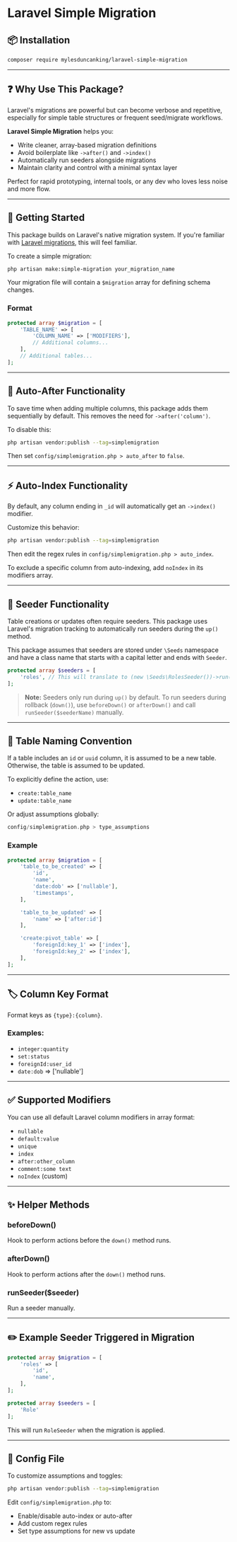 # Laravel Simple Migration

## 📦 Installation

```bash
composer require mylesduncanking/laravel-simple-migration
```

---

## ❓ Why Use This Package?

Laravel's migrations are powerful but can become verbose and repetitive, especially for simple table structures or frequent seed/migrate workflows.

**Laravel Simple Migration** helps you:

- Write cleaner, array-based migration definitions
- Avoid boilerplate like `->after()` and `->index()`
- Automatically run seeders alongside migrations
- Maintain clarity and control with a minimal syntax layer

Perfect for rapid prototyping, internal tools, or any dev who loves less noise and more flow.

---

## 🚀 Getting Started

This package builds on Laravel's native migration system. If you're familiar with [Laravel migrations](https://laravel.com/docs/9.x/migrations), this will feel familiar.

To create a simple migration:

```bash
php artisan make:simple-migration your_migration_name
```

Your migration file will contain a `$migration` array for defining schema changes.

### Format

```php
protected array $migration = [
    'TABLE_NAME' => [
        'COLUMN_NAME' => ['MODIFIERS'],
        // Additional columns...
    ],
    // Additional tables...
];
```

---

## 🔁 Auto-After Functionality

To save time when adding multiple columns, this package adds them sequentially by default. This removes the need for `->after('column')`.

To disable this:

```bash
php artisan vendor:publish --tag=simplemigration
```

Then set `config/simplemigration.php > auto_after` to `false`.

---

## ⚡ Auto-Index Functionality

By default, any column ending in `_id` will automatically get an `->index()` modifier.

Customize this behavior:

```bash
php artisan vendor:publish --tag=simplemigration
```

Then edit the regex rules in `config/simplemigration.php > auto_index`.

To exclude a specific column from auto-indexing, add `noIndex` in its modifiers array.

---

## 🌱 Seeder Functionality

Table creations or updates often require seeders. This package uses Laravel's migration tracking to automatically run seeders during the `up()` method.

This package assumes that seeders are stored under  `\Seeds` namespace and have a class name that starts with a capital letter and ends with `Seeder`.

```php
protected array $seeders = [
    'roles', // This will translate to (new \Seeds\RolesSeeder())->run()
];
```

> **Note:** Seeders only run during `up()` by default.
> To run seeders during rollback (`down()`), use `beforeDown()` or `afterDown()` and call `runSeeder($seederName)` manually.

---

## 📘 Table Naming Convention

If a table includes an `id` or `uuid` column, it is assumed to be a new table. Otherwise, the table is assumed to be updated.

To explicitly define the action, use:

- `create:table_name`
- `update:table_name`

Or adjust assumptions globally:

```php
config/simplemigration.php > type_assumptions
```

### Example

```php
protected array $migration = [
    'table_to_be_created' => [
        'id',
        'name',
        'date:dob' => ['nullable'],
        'timestamps',
    ],

    'table_to_be_updated' => [
        'name' => ['after:id']
    ],

    'create:pivot_table' => [
        'foreignId:key_1' => ['index'],
        'foreignId:key_2' => ['index'],
    ],
];
```

---

## 🏷️ Column Key Format

Format keys as `{type}:{column}`.

### Examples:

- `integer:quantity`
- `set:status`
- `foreignId:user_id`
- `date:dob` => ['nullable']

---

## ✅ Supported Modifiers

You can use all default Laravel column modifiers in array format:

- `nullable`
- `default:value`
- `unique`
- `index`
- `after:other_column`
- `comment:some text`
- `noIndex` (custom)

---

## ✨ Helper Methods

### beforeDown()
Hook to perform actions before the `down()` method runs.

### afterDown()
Hook to perform actions after the `down()` method runs.

### runSeeder($seeder)
Run a seeder manually.

---

## ✏️ Example Seeder Triggered in Migration

```php
protected array $migration = [
    'roles' => [
        'id',
        'name',
    ],
];

protected array $seeders = [
    'Role'
];
```

This will run `RoleSeeder` when the migration is applied.

---

## 📁 Config File

To customize assumptions and toggles:

```bash
php artisan vendor:publish --tag=simplemigration
```

Edit `config/simplemigration.php` to:

- Enable/disable auto-index or auto-after
- Add custom regex rules
- Set type assumptions for new vs update


